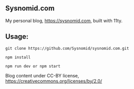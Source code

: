 ## Sysnomid.com

My personal blog, https://sysnomid.com, built with 11ty.

## Usage:

	git clone https://github.com/Sysnomid/sysnomid.com.git 
	
	npm install

	npm run dev or npm start

Blog content under CC-BY license, https://creativecommons.org/licenses/by/2.0/